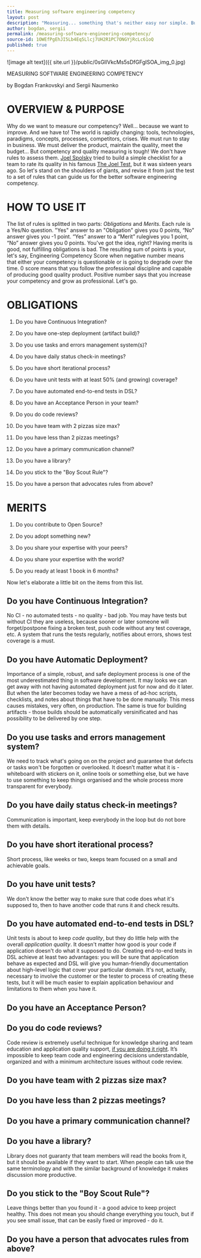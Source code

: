 ```yaml
---
title: Measuring software engineering competency
layout: post
description: "Measuring... something that's neither easy nor simple. But let's try!"
author: bogdan, sergii
permalink: /measuring-software-engineering-competency/
source-id: 1OWEfPgEhJI5Lb4Eq5Llcj7UH2R1PC7ONGYjRcLc61oQ
published: true
---
```

![image alt text]({{ site.url }}/public/0sGIlVkcMs5sDfGFgISOA_img_0.jpg)

MEASURING SOFTWARE ENGINEERING COMPETENCY

by Bogdan Frankovskyi and Sergii Naumenko

# OVERVIEW & PURPOSE

Why do we want to measure our competency? Well... because we want to improve. And we have to! The world is rapidly changing: tools, technologies, paradigms, concepts, processes, competitors, crises. We must run to stay in business. We must deliver the product, maintain the quality, meet the budget...
But competency and quality measuring is tough! We don't have rules to assess them. [Joel Spolsky](http://www.joelonsoftware.com/) tried to build a simple checklist for a team to rate its quality in his famous [The Joel Test](http://www.joelonsoftware.com/articles/fog0000000043.html), but it was sixteen years ago. So let's stand on the shoulders of giants, and revise it from just the test to a set of rules that can guide us for the better software engineering competency.  
 

# HOW TO USE IT


The list of rules is splitted in two parts: *Obligations* and *Merits*. Each rule is a Yes/No question. "Yes" answer to an "Obligation" gives you 0 points, “No” answer gives you -1 point. “Yes” answer to a “Merit” rulegives you 1 point, “No” answer gives you 0 points. You've got the idea, right? Having merits is good, not fulfilling obligations is bad.
The resulting sum of points is your, let's say, Engineering Competency Score when negative number means that either your competency is questionable or is going to degrade over the time. 0 score means that you follow the professional discipline and capable of producing good quality product. Positive number says that you increase your competency and grow as professional.
Let's go.

# OBLIGATIONS

1. Do you have Continuous Integration?

2. Do you have one-step deployment (artifact build)?

3. Do you use tasks and errors management system(s)?

4. Do you have daily status check-in meetings?

5. Do you have short iterational process?

6. Do you have unit tests with at least 50% (and growing) coverage?

7. Do you have automated end-to-end tests in DSL?

8. Do you have an Acceptance Person in your team?

9. Do you do code reviews?

10. Do you have team with 2 pizzas size max?

11. Do you have less than 2 pizzas meetings?

12. Do you have a primary communication channel?

13. Do you have a library?

14. Do you stick to the "Boy Scout Rule"?

15. Do you have a person that advocates rules from above?

# MERITS

1. Do you contribute to Open Source?

2. Do you adopt something new?

3. Do you share your expertise with your peers?

4. Do you share your expertise with the world?

5. Do you ready at least 1 book in 6 months?

Now let's elaborate a little bit on the items from this list.

## Do you have Continuous Integration?

No CI - no automated tests - no quality - bad job. You may have tests but without CI they are useless, because sooner or later someone will forget/postpone fixing a broken test, push code without any test coverage, etc. A system that runs the tests regularly, notifies about errors, shows test coverage is a must.

## Do you have Automatic Deployment?

Importance of a simple, robust, and safe deployment process is one of the most underestimated thing in software development. It may looks we can get away with not having automated deployment just for now and do it later. But when the later becomes today we have a mess of ad-hoc scripts, checklists, and notes about things that have to be done manually. This mess causes mistakes, very often, on production. The same is true for building artifacts - those builds should be automatically versinificated and has possibility to be delivered by one step. 

## Do you use tasks and errors management system?

We need to track what's going on on the project and guarantee that defects or tasks won't be forgotten or overlooked. It doesn’t matter what it is - whiteboard with stickers on it, online tools or something else, but we have to use something to keep things organised and the whole process more transparent for everybody. 

## Do you have daily status check-in meetings?

Communication is important, keep everybody in the loop but do not bore them with details. 

## Do you have short iterational process?

Short process, like weeks or two, keeps team focused on a small and achievable goals.

## Do you have unit tests?

We don't know the better way to make sure that code does what it's supposed to, then to have another code that runs it and check results.

## Do you have automated end-to-end tests in DSL?

Unit tests is about to keep *code quality*, but they do little help with the overall *application quality*. It doesn't matter how good is your code if application doesn't do what it supposed to do. Creating end-to-end tests in DSL achieve at least two advantages: you will be sure that application behave as expected and DSL will give you human-friendly documentation about high-level logic that cover your particular domain. It's not, actually, necessary to involve the customer or the tester to process of creating these tests, but it will be much easier to explain application behaviour and limitations to them when you have it.

## Do you have an Acceptance Person?

## Do you do code reviews?

Code review is extremely useful technique for knowledge sharing and team education and application quality support, [if you are doing it right](http://www.savvyclutch.com/Make-Code-Review-Useful-Again/). It’s impossible to keep team code and engineering decisions understandable, organized and with a minimum architecture issues without code review.

## Do you have team with 2 pizzas size max?

## Do you have less than 2 pizzas meetings?

## Do you have a primary communication channel?

## Do you have a library?

Library does not guaranty that team members will read the books from it, but it should be available if they want to start. When people can talk use the same terminology and with the similar background of knowledge it makes discussion more productive.  

## Do you stick to the "Boy Scout Rule"?

Leave things better than you found it - a good advice to keep project healthy. This does not mean you should change everything you touch, but if you see small issue, that can be easily fixed or improved -  do it.

## Do you have a person that advocates rules from above?


